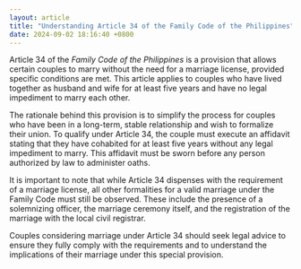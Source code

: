 ```yaml
---
layout: article
title: "Understanding Article 34 of the Family Code of the Philippines"
date: 2024-09-02 18:16:40 +0800
---
```


<p>Article 34 of the <em>Family Code of the Philippines</em> is a provision that allows certain couples to marry without the need for a marriage license, provided specific conditions are met. This article applies to couples who have lived together as husband and wife for at least five years and have no legal impediment to marry each other.</p><p>The rationale behind this provision is to simplify the process for couples who have been in a long-term, stable relationship and wish to formalize their union. To qualify under Article 34, the couple must execute an affidavit stating that they have cohabited for at least five years without any legal impediment to marry. This affidavit must be sworn before any person authorized by law to administer oaths.</p><p>It is important to note that while Article 34 dispenses with the requirement of a marriage license, all other formalities for a valid marriage under the Family Code must still be observed. These include the presence of a solemnizing officer, the marriage ceremony itself, and the registration of the marriage with the local civil registrar.</p><p>Couples considering marriage under Article 34 should seek legal advice to ensure they fully comply with the requirements and to understand the implications of their marriage under this special provision.</p>